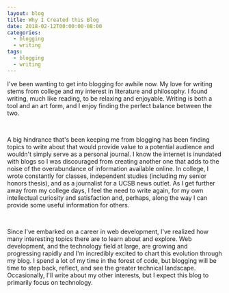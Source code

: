 ```yaml
---
layout: blog
title: Why I Created this Blog
date: 2018-02-12T00:00:00-08:00
categories:
  - blogging
  - writing
tags:
  - blogging
  - writing
---
```

I've been wanting to get into blogging for awhile now. My love for writing stems from college and my interest in literature and philosophy. I found writing, much like reading, to be relaxing and enjoyable. Writing is both a tool and an art form, and I enjoy finding the perfect balance between the two.

&nbsp;

A big hindrance that's been keeping me from blogging has been finding topics to write about that would provide value to a potential audience and wouldn't simply serve as a personal journal. I know the internet is inundated with blogs so I was discouraged from creating another one that adds to the noise of the overabundance of information available online. In college, I wrote constantly for classes, independent studies (including my senior honors thesis), and as a journalist for a UCSB news outlet. As I get further away from my college days, I feel the need to write again, for my own intellectual curiosity and satisfaction and, perhaps, along the way I can provide some useful information for others.

&nbsp;

Since I've embarked on a career in web development, I've realized how many interesting topics there are to learn about and explore. Web development, and the technology field at large, are growing and progressing rapidly and I'm incredibly excited to chart this evolution through my blog. I spend a lot of my time in the forest of code, but blogging will be time to step back, reflect, and see the greater technical landscape. Occasionally, I'll write about my other interests, but I expect this blog to primarily focus on technology.
